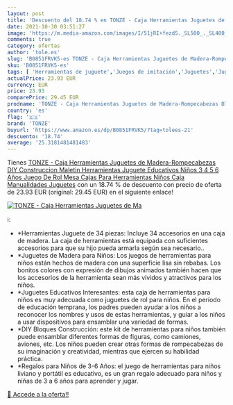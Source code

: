 ```yaml
---
layout: post
title: 'Descuento del 18.74 % en TONZE - Caja Herramientas Juguetes de Ma'
date: 2021-10-30 03:51:27
image: 'https://m.media-amazon.com/images/I/51jRI+fezdS._SL500_._SL400_.jpg'
comments: true
category: ofertas
author: 'tole.es'
slug: 'B0851FRVK5-es TONZE - Caja Herramientas Juguetes de Madera-Rompecabezas...'
sku: 'B0851FRVK5-es'
tags: [ 'Herramientas de juguete','Juegos de imitación','Juguetes','Juguetes y juegos','juguetes','tonze', ]
actualPrice: 23.93 EUR
currency: EUR
price: 23.93
comparePrice: 29.45 EUR
prodname: 'TONZE - Caja Herramientas Juguetes de Madera-Rompecabezas DIY Construccion Maletin Herramientas Juguete Educativos Niños 3 4 5 6 Años Juego De Rol Mesa Cajas Para Herramientas Niños Caja Manualidades Juguetes'
country: 'es'
flag: '🇪🇸'
brand: 'TONZE'
buyurl: 'https://www.amazon.es/dp/B0851FRVK5/?tag=tolees-21'
descuento: '18.74'
average: '25.3181481481483'
---
```


Tienes [TONZE - Caja Herramientas Juguetes de Madera-Rompecabezas DIY Construccion Maletin Herramientas Juguete Educativos Niños 3 4 5 6 Años Juego De Rol Mesa Cajas Para Herramientas Niños Caja Manualidades Juguetes](https://www.amazon.es/dp/B0851FRVK5/?tag=tolees-21) con un 18.74 % de descuento con precio de oferta de 23.93 EUR (original: 29.45 EUR) en el siguiente enlace!

[![TONZE - Caja Herramientas Juguetes de Ma](https://m.media-amazon.com/images/I/51jRI+fezdS._SL500_._SL400_.jpg)](https://www.amazon.es/dp/B0851FRVK5/?tag=tolees-21)

ℹ️:

- *Herramientas Juguete de 34 piezas: Incluye 34 accesorios en una caja de madera. La caja de herramientas está equipada con suficientes accesorios para que su hijo pueda armarla según sea necesario..
- *Juguetes de Madera para Niños: Los juegos de herramientas para niños están hechos de madera con una superficie lisa sin rebabas. Los bonitos colores con expresión de dibujos animados también hacen que los accesorios de la herramienta sean más vívidos y atractivos para los niños.
- *Juguetes Educativos Interesantes: esta caja de herramientas para niños es muy adecuada como juguetes de rol para niños. En el período de educación temprana, los padres pueden ayudar a los niños a reconocer los nombres y usos de estas herramientas, y guiar a los niños a usar dispositivos para ensamblar una variedad de formas.
- *DIY Bloques Construcción: este kit de herramientas para niños también puede ensamblar diferentes formas de figuras, como camiones, aviones, etc. Los niños pueden crear otras formas de rompecabezas de su imaginación y creatividad, mientras que ejercen su habilidad práctica.
- *Regalos para Niños de 3-6 Años: el juego de herramientas para niños liviano y portátil es educativo, es un gran regalo adecuado para niños y niñas de 3 a 6 años para aprender y jugar.

[🛒 Accede a la oferta!!](https://www.amazon.es/dp/B0851FRVK5/?tag=tolees-21)
